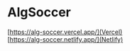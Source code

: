 # AlgSoccer

[https://alg-soccer.vercel.app/](Vercel) <br />
[https://alg-soccer.netlify.app/](Netlify)
